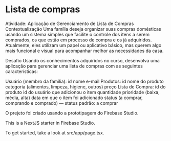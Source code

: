 # Lista de compras 

Atividade: 
Aplicação de Gerenciamento de Lista de Compras
Contextualização
Uma família deseja organizar suas compras domésticas usando um sistema simples que facilite o controle dos itens a serem comprados, os que estão em processo de compra e os já adquiridos. Atualmente, eles utilizam um papel ou aplicativo básico, mas querem algo mais funcional e visual para acompanhar melhor as necessidades da casa.

Desafio
Usando os conhecimentos adquiridos no curso, desenvolva uma aplicação para gerenciar uma lista de compras com as seguintes características:

Usuário (membro da família):
id
nome
e-mail
Produtos:
id
nome do produto
categoria (alimentos, limpeza, higiene, outros)
preço
Lista de Compra:
id do produto
id do usuário que adicionou o item
quantidade
prioridade (baixa, média, alta)
data em que o item foi adicionado
status (a comprar, comprando e comprado) — status padrão: a comprar

O prejeto foi criado usando a prototipagem do Firebase Studio.

This is a NextJS starter in Firebase Studio.

To get started, take a look at src/app/page.tsx.

